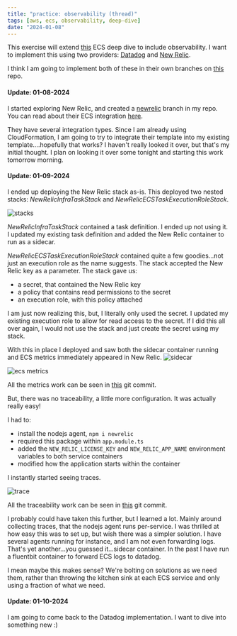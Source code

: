```yaml
---
title: "practice: observability (thread)"
tags: [aws, ecs, observability, deep-dive]
date: "2024-01-08"
---
```


This exercise will extend [this](/posts/practice-ecs-thread) ECS deep dive to include observability. I want to implement this using two providers: [Datadog](https://www.datadoghq.com/) and [New Relic](https://newrelic.com).

I think I am going to implement both of these in their own branches on [this](https://github.com/jamespgrant3/observability-practice) repo.

#### Update: 01-08-2024
I started exploring New Relic, and created a [newrelic](https://github.com/jamespgrant3/observability-practice/tree/newrelic) branch in my repo. You can read about their ECS integration [here](https://docs.newrelic.com/docs/infrastructure/elastic-container-service-integration/install-ecs-integration).

They have several integration types. Since I am already using CloudFormation, I am going to try to integrate their template into my existing template....hopefully that works? I haven't really looked it over, but that's my initial thought. I plan on looking it over some tonight and starting this work tomorrow morning.

#### Update: 01-09-2024
I ended up deploying the New Relic stack as-is. This deployed two nested stacks: *NewRelicInfraTaskStack* and *NewRelicECSTaskExecutionRoleStack*.

![stacks](/images/ecs/observability/stacks.png)

*NewRelicInfraTaskStack* contained a task definition. I ended up not using it. I updated my existing task definition and added the New Relic container to run as a sidecar.

*NewRelicECSTaskExecutionRoleStack* contained quite a few goodies...not just an execution role as the name suggests. The stack accepted the New Relic key as a parameter. The stack gave us:
- a secret, that contained the New Relic key
- a policy that contains read permissions to the secret
- an execution role, with this policy attached

I am just now realizing this, but, I literally only used the secret. I updated my existing execution role to allow for read access to the secret. If I did this all over again, I would not use the stack and just create the secret using my stack.

With this in place I deployed and saw both the sidecar container running and ECS metrics immediately appeared in New Relic.
![sidecar](/images/ecs/observability/containers.png)

![ecs metrics](/images/ecs/observability/metrics.png)

All the metrics work can be seen in [this](https://github.com/jamespgrant3/observability-practice/commit/fc1e2dd65f41355ee2e642c21b34f7013a46cd26) git commit.

But, there was no traceability, a little more configuration. It was actually really easy!

I had to:
- install the nodejs agent, `npm i newrelic`
- required this package within `app.module.ts`
- added the `NEW_RELIC_LICENSE_KEY` and `NEW_RELIC_APP_NAME` environment variables to both service containers
- modified how the application starts within the container

I instantly started seeing traces.

![trace](/images/ecs/observability/trace.png)

All the traceability work can be seen in [this](https://github.com/jamespgrant3/observability-practice/commit/ac99d9267b98938803b9885f5f8f034ccf5f2ab0) git commit.

I probably could have taken this further, but I learned a lot. Mainly around collecting traces, that the nodejs agent runs per-service. I was thrilled at how easy this was to set up, but wish there was a simpler solution. I have several agents running for instance, and I am not even forwarding logs. That's yet another...you guessed it...sidecar container. In the past I have run a fluentbit container to forward ECS logs to datadog.

I mean maybe this makes sense? We're bolting on solutions as we need them, rather than throwing the kitchen sink at each ECS service and only using a fraction of what we need.

#### Update: 01-10-2024
I am going to come back to the Datadog implementation. I want to dive into something new :)
